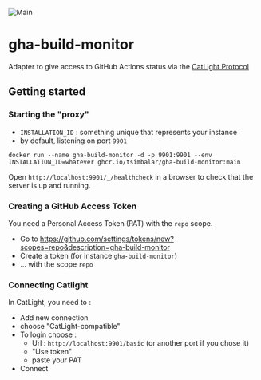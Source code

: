 ![Main](https://github.com/tsimbalar/gha-build-monitor/workflows/Main/badge.svg?event=push)

# gha-build-monitor
Adapter to give access to GitHub Actions status via the [CatLight Protocol](https://github.com/catlightio/catlight-protocol)

## Getting started

### Starting the "proxy"
- `INSTALLATION_ID` : something unique that represents your instance
- by default, listening on port `9901`

```
docker run --name gha-build-monitor -d -p 9901:9901 --env INSTALLATION_ID=whatever ghcr.io/tsimbalar/gha-build-monitor:main
```

Open `http://localhost:9901/_/healthcheck` in a browser to check that the server is up and running.

### Creating a GitHub Access Token
You need a Personal Access Token (PAT) with the `repo` scope.

- Go to https://github.com/settings/tokens/new?scopes=repo&description=gha-build-monitor
- Create a token (for instance `gha-build-monitor`)
- ... with the scope `repo`

### Connecting Catlight
In CatLight, you need to : 
- Add new connection
- choose "CatLight-compatible"
- To login choose : 
  - Url : `http://localhost:9901/basic` (or another port if you chose it)
  - "Use token"
  - paste your PAT
- Connect

